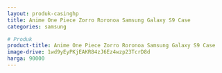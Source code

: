 ```yaml
---
layout: produk-casinghp
title: Anime One Piece Zorro Roronoa Samsung Galaxy S9 Case
categories: samsung

# Produk
product-title: Anime One Piece Zorro Roronoa Samsung Galaxy S9 Case
image-drive: 1wd9yEyPKjEAKR84zJ6Ez4wzp23TcrD8d
harga: 90000
---
```

